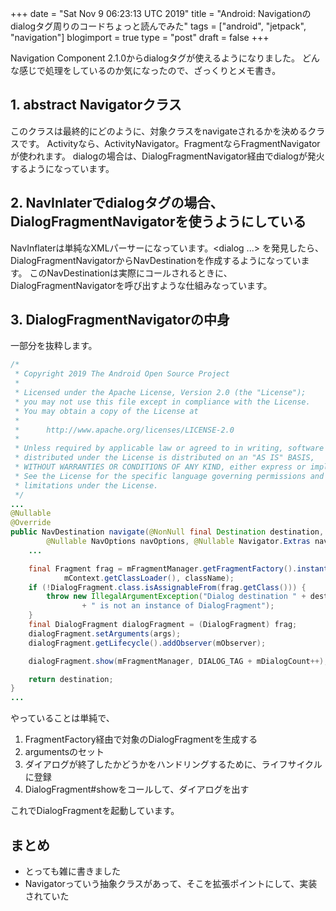 +++
date = "Sat Nov  9 06:23:13 UTC 2019"
title = "Android: Navigationのdialogタグ周りのコードちょっと読んでみた"
tags = ["android", "jetpack", "navigation"]
blogimport = true
type = "post"
draft = false
+++

Navigation Component 2.1.0からdialogタグが使えるようになりました。
どんな感じで処理をしているのか気になったので、ざっくりとメモ書き。

## 1. abstract Navigatorクラス

このクラスは最終的にどのように、対象クラスをnavigateされるかを決めるクラスです。
Activityなら、ActivityNavigator。FragmentならFragmentNavigatorが使われます。
dialogの場合は、DialogFragmentNavigator経由でdialogが発火するようになっています。

## 2. NavInlaterでdialogタグの場合、DialogFragmentNavigatorを使うようにしている

NavInflaterは単純なXMLパーサーになっています。<dialog ...> を発見したら、DialogFragmentNavigatorからNavDestinationを作成するようになっています。
このNavDestinationは実際にコールされるときに、DialogFragmentNavigatorを呼び出すような仕組みなっています。

## 3. DialogFragmentNavigatorの中身

一部分を抜粋します。

```java
/*
 * Copyright 2019 The Android Open Source Project
 *
 * Licensed under the Apache License, Version 2.0 (the "License");
 * you may not use this file except in compliance with the License.
 * You may obtain a copy of the License at
 *
 *      http://www.apache.org/licenses/LICENSE-2.0
 *
 * Unless required by applicable law or agreed to in writing, software
 * distributed under the License is distributed on an "AS IS" BASIS,
 * WITHOUT WARRANTIES OR CONDITIONS OF ANY KIND, either express or implied.
 * See the License for the specific language governing permissions and
 * limitations under the License.
 */
...
@Nullable
@Override
public NavDestination navigate(@NonNull final Destination destination, @Nullable Bundle args,
        @Nullable NavOptions navOptions, @Nullable Navigator.Extras navigatorExtras) {
    ...

    final Fragment frag = mFragmentManager.getFragmentFactory().instantiate(
            mContext.getClassLoader(), className);
    if (!DialogFragment.class.isAssignableFrom(frag.getClass())) {
        throw new IllegalArgumentException("Dialog destination " + destination.getClassName()
                + " is not an instance of DialogFragment");
    }
    final DialogFragment dialogFragment = (DialogFragment) frag;
    dialogFragment.setArguments(args);
    dialogFragment.getLifecycle().addObserver(mObserver);

    dialogFragment.show(mFragmentManager, DIALOG_TAG + mDialogCount++);

    return destination;
}
...
```

やっていることは単純で、

1. FragmentFactory経由で対象のDialogFragmentを生成する
2. argumentsのセット
3. ダイアログが終了したかどうかをハンドリングするために、ライフサイクルに登録
4. DialogFragment#showをコールして、ダイアログを出す

これでDialogFragmentを起動しています。

## まとめ

- とっても雑に書きました
- Navigatorっていう抽象クラスがあって、そこを拡張ポイントにして、実装されていた
